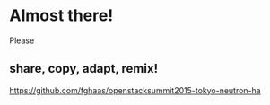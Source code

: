 # Almost there!


<!-- .slide: data-background="images/by-sa.svg" data-background-size="contain" -->
Please
## share, copy, adapt, remix!
https://github.com/fghaas/openstacksummit2015-tokyo-neutron-ha

